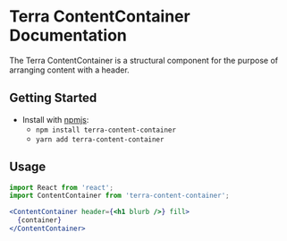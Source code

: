# Terra ContentContainer Documentation

The Terra ContentContainer is a structural component for the purpose of arranging content with a header.

## Getting Started

- Install with [npmjs](https://www.npmjs.com):
  - `npm install terra-content-container`
  - `yarn add terra-content-container`

## Usage

```jsx
import React from 'react';
import ContentContainer from 'terra-content-container';

<ContentContainer header={<h1 blurb />} fill>
  {container}
</ContentContainer>
```
